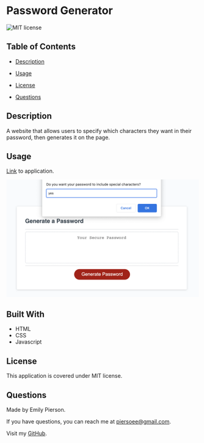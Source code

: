 # Password Generator
![MIT license](https://img.shields.io/badge/license-MIT-yellow)

## Table of Contents 

* [Description](#description)

* [Usage](#usage)

* [License](#license)

* [Questions](#questions)

## Description
A website that allows users to specify which characters they want in their password, then generates it on the page.

## Usage
[Link](https://emilypier.github.io/PasswordGenerator/) to application.

![Image of Password Generator.](./assets/images/password-generator-screenshot.png) 

## Built With
* HTML
* CSS
* Javascript

## License
This application is covered under MIT license.

## Questions
Made by Emily Pierson.

If you have questions, you can reach me at piersoee@gmail.com. 

Visit my [GitHub](https://github.com/emilypier).